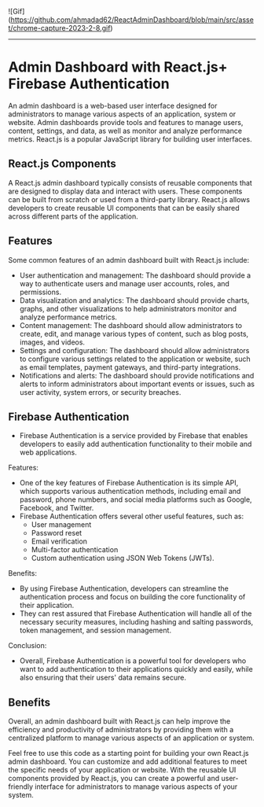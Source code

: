 !\[Gif\](https://github.com/ahmadad62/ReactAdminDashboard/blob/main/src/asset/chrome-capture-2023-2-8.gif)

* * *

Admin Dashboard with React.js+ Firebase Authentication
======================================================

An admin dashboard is a web-based user interface designed for administrators to manage various aspects of an application, system or website. Admin dashboards provide tools and features to manage users, content, settings, and data, as well as monitor and analyze performance metrics. React.js is a popular JavaScript library for building user interfaces.

React.js Components
-------------------

A React.js admin dashboard typically consists of reusable components that are designed to display data and interact with users. These components can be built from scratch or used from a third-party library. React.js allows developers to create reusable UI components that can be easily shared across different parts of the application.

Features
--------

Some common features of an admin dashboard built with React.js include:

*   User authentication and management: The dashboard should provide a way to authenticate users and manage user accounts, roles, and permissions.
*   Data visualization and analytics: The dashboard should provide charts, graphs, and other visualizations to help administrators monitor and analyze performance metrics.
*   Content management: The dashboard should allow administrators to create, edit, and manage various types of content, such as blog posts, images, and videos.
*   Settings and configuration: The dashboard should allow administrators to configure various settings related to the application or website, such as email templates, payment gateways, and third-party integrations.
*   Notifications and alerts: The dashboard should provide notifications and alerts to inform administrators about important events or issues, such as user activity, system errors, or security breaches.

Firebase Authentication
-----------------------

*   Firebase Authentication is a service provided by Firebase that enables developers to easily add authentication functionality to their mobile and web applications.

Features:

*   One of the key features of Firebase Authentication is its simple API, which supports various authentication methods, including email and password, phone numbers, and social media platforms such as Google, Facebook, and Twitter.
*   Firebase Authentication offers several other useful features, such as:
    *   User management
    *   Password reset
    *   Email verification
    *   Multi-factor authentication
    *   Custom authentication using JSON Web Tokens (JWTs).

Benefits:

*   By using Firebase Authentication, developers can streamline the authentication process and focus on building the core functionality of their application.
*   They can rest assured that Firebase Authentication will handle all of the necessary security measures, including hashing and salting passwords, token management, and session management.

Conclusion:

*   Overall, Firebase Authentication is a powerful tool for developers who want to add authentication to their applications quickly and easily, while also ensuring that their users' data remains secure.

Benefits
--------

Overall, an admin dashboard built with React.js can help improve the efficiency and productivity of administrators by providing them with a centralized platform to manage various aspects of an application or system.

Feel free to use this code as a starting point for building your own React.js admin dashboard. You can customize and add additional features to meet the specific needs of your application or website. With the reusable UI components provided by React.js, you can create a powerful and user-friendly interface for administrators to manage various aspects of your system.
